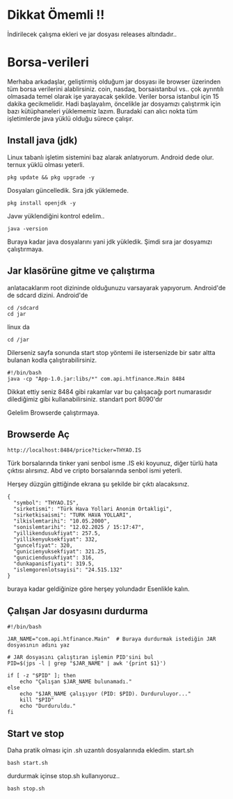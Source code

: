 # Dikkat Ömemli !!
İndirilecek çalışma ekleri ve jar dosyası releases altındadır..

# Borsa-verileri
Merhaba arkadaşlar, geliştirmiş olduğum jar dosyası ile browser üzerinden tüm borsa verilerini alablirsiniz. coin, nasdaq, borsaistanbul vs.. 
çok ayrıntılı olmasada temel olarak işe yarayacak şekilde. 
Veriler borsa istanbul için 15 dakika gecikmelidir.
Hadi başlayalım, öncelikle jar dosyamızı çalıştırmk için bazı kütüphaneleri yüklememiz lazım. 
Buradaki can alıcı nokta tüm işletimlerde java yüklü olduğu sürece çalışır. 
## Install java (jdk)

Linux tabanlı işletim sistemini baz alarak anlatıyorum.
Android dede olur. ternux yüklü olması yeterli.

``` {.sourceCode .bash}
pkg update && pkg upgrade -y

```
Dosyaları güncelledik. Sıra jdk yüklemede.
``` {.sourceCode .bash}
pkg install openjdk -y
```
Javw yüklendiğini kontrol edelim..

``` {.sourceCode .bash}
java -version
```
Buraya kadar java dosyalarını yani jdk yükledik. Şimdi sıra jar dosyamızı çalıştırmaya.

## Jar klasörüne gitme ve çalıştırma
anlatacaklarım root dizininde olduğunuzu varsayarak yapıyorum.
Android'de de sdcard dizini.
Android'de
``` {.sourceCode .bash}
cd /sdcard
cd jar
```
linux da

``` {.sourceCode .bash}
cd /jar
```
Dilerseniz sayfa sonunda start stop yöntemi ile istersenizde bir satır altta bulanan kodla çalıştırabilirsiniz.

``` {.sourceCode .bash}
#!/bin/bash
java -cp "App-1.0.jar:libs/*" com.api.htfinance.Main 8484
```

Dikkat ettiy seniz 8484 gibi rakamlar var bu çalışacağı port numarasıdır dilediğimiz gibi kullanabilirsiniz.
standart port 8090'dır

Gelelim Browserde çalıştırmaya.
## Browserde Aç


``` {.sourceCode .bash}
http://localhost:8484/price?ticker=THYAO.IS
```
Türk borsalarında tinker yani senbol isme .IS eki koyunuz, diğer türlü hata çıktısı alırsınız.
Abd ve cripto borsalarında senbol ismi yeterli. 

Herşey düzgün gittiğinde ekrana şu şekilde bir çıktı alacaksınız.
``` {.sourceCode .bash}
{
  "symbol": "THYAO.IS",
  "sirketismi": "Türk Hava Yollari Anonim Ortakligi",
  "sirketkisaismi": "TURK HAVA YOLLARI",
  "ilkislemtarihi": "10.05.2000",
  "sonislemtarihi": "12.02.2025 / 15:17:47",
  "yillikendusukfiyat": 257.5,
  "yillikenyuksekfiyat": 332,
  "guncelfiyat": 320,
  "gunicienyuksekfiyat": 321.25,
  "guniciendusukfiyat": 316,
  "dunkapanisfiyati": 319.5,
  "islemgorenlotsayisi": "24.515.132"
}
```

buraya kadar geldiğinize göre herşey yolundadır Esenlikle kalın.

## Çalışan Jar dosyasını durdurma

``` {.sourceCode .bash}
#!/bin/bash

JAR_NAME="com.api.htfinance.Main"  # Buraya durdurmak istediğin JAR dosyasının adını yaz

# JAR dosyasını çalıştıran işlemin PID'sini bul
PID=$(jps -l | grep "$JAR_NAME" | awk '{print $1}')

if [ -z "$PID" ]; then
    echo "Çalışan $JAR_NAME bulunamadı."
else
    echo "$JAR_NAME çalışıyor (PID: $PID). Durduruluyor..."
    kill "$PID"
    echo "Durduruldu."
fi

```
## Start ve stop 
Daha pratik olması için .sh uzantılı dosyalarınıda ekledim.
start.sh 
``` {.sourceCode .bash}
bash start.sh
```
durdurmak içinse stop.sh kullanıyoruz..
``` {.sourceCode .bash}
bash stop.sh
```
